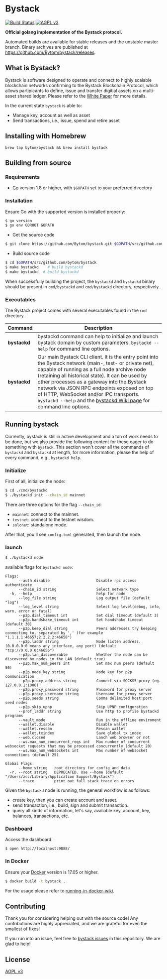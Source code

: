 Bystack
======

[![Build Status](https://travis-ci.org/Bystack/bystack.svg)](https://travis-ci.org/Bystack/bystack) [![AGPL v3](https://img.shields.io/badge/license-AGPL%20v3-brightgreen.svg)](./LICENSE)

**Official golang implementation of the Bystack protocol.**

Automated builds are available for stable releases and the unstable master branch. Binary archives are published at https://github.com/Bytom/bystack/releases.

## What is Bystack?

Bystack is software designed to operate and connect to highly scalable blockchain networks confirming to the Bystack Blockchain Protocol, which allows partipicants to define, issue and transfer digitial assets on a multi-asset shared ledger. Please refer to the [White Paper](https://github.com/Bystack/wiki/blob/master/White-Paper/%E6%AF%94%E5%8E%9F%E9%93%BE%E6%8A%80%E6%9C%AF%E7%99%BD%E7%9A%AE%E4%B9%A6-%E8%8B%B1%E6%96%87%E7%89%88.md) for more details.

In the current state `bystack` is able to:

- Manage key, account as well as asset
- Send transactions, i.e., issue, spend and retire asset

## Installing with Homebrew

```
brew tap bytom/bystack && brew install bystack
```

## Building from source

### Requirements

- [Go](https://golang.org/doc/install) version 1.8 or higher, with `$GOPATH` set to your preferred directory

### Installation

Ensure Go with the supported version is installed properly:

```bash
$ go version
$ go env GOROOT GOPATH
```

- Get the source code

``` bash
$ git clone https://github.com/Bytom/bystack.git $GOPATH/src/github.com/bytom/bystack
```

- Build source code

``` bash
$ cd $GOPATH/src/github.com/bytom/bystack
$ make bystackd    # build bystackd
$ make bystackd  # build bystackd
```

When successfully building the project, the `bystackd` and `bystackd` binary should be present in `cmd/bystackd` and `cmd/bystackd` directory, respectively.

### Executables

The Bystack project comes with several executables found in the `cmd` directory.

| Command      | Description                                                  |
| ------------ | ------------------------------------------------------------ |
| **bystackd**   | bystackd command can help to initialize and launch bystack domain by custom parameters. `bystackd --help` for command line options. |
| **bystackd** | Our main Bystack CLI client. It is the entry point into the Bystack network (main-, test- or private net), capable of running as a full node archive node (retaining all historical state). It can be used by other processes as a gateway into the Bystack network via JSON RPC endpoints exposed on top of HTTP, WebSocket and/or IPC transports. `bystackd --help` and the [bystackd Wiki page](https://github.com/Bytom/bystack/wiki/Command-Line-Options) for command line options. |

## Running bystack

Currently, bystack is still in active development and a ton of work needs to be done, but we also provide the following content for these eager to do something with `bystack`. This section won't cover all the commands of `bystackd` and `bystackd` at length, for more information, please the help of every command, e.g., `bystackd help`.

### Initialize

First of all, initialize the node:

```bash
$ cd ./cmd/bystackd
$ ./bystackd init --chain_id mainnet
```

There are three options for the flag `--chain_id`:

- `mainnet`: connect to the mainnet.
- `testnet`: connect to the testnet wisdom.
- `solonet`: standalone mode.

After that, you'll see `config.toml` generated, then launch the node.

### launch

``` bash
$ ./bystackd node
```

available flags for `bystackd node`:

```
Flags:
      --auth.disable                     Disable rpc access authenticate
      --chain_id string                  Select network type
  -h, --help                             help for node
      --log_file string                  Log output file (default "log")
      --log_level string                 Select log level(debug, info, warn, error or fatal)
      --p2p.dial_timeout int             Set dial timeout (default 3)
      --p2p.handshake_timeout int        Set handshake timeout (default 30)
      --p2p.keep_dial string             Peers addresses try keeping connecting to, separated by ',' (for example "1.1.1.1:46657;2.2.2.2:46658")
      --p2p.laddr string                 Node listen address. (0.0.0.0:0 means any interface, any port) (default "tcp://0.0.0.0:46656")
      --p2p.lan_discoverable             Whether the node can be discovered by nodes in the LAN (default true)
      --p2p.max_num_peers int            Set max num peers (default 50)
      --p2p.node_key string              Node key for p2p communication
      --p2p.proxy_address string         Connect via SOCKS5 proxy (eg. 127.0.0.1:1086)
      --p2p.proxy_password string        Password for proxy server
      --p2p.proxy_username string        Username for proxy server
      --p2p.seeds string                 Comma delimited host:port seed nodes
      --p2p.skip_upnp                    Skip UPNP configuration
      --prof_laddr string                Use http to profile bystackd programs
      --vault_mode                       Run in the offline enviroment
      --wallet.disable                   Disable wallet
      --wallet.rescan                    Rescan wallet
      --wallet.txindex                   Save global tx index
      --web.closed                       Lanch web browser or not
      --ws.max_num_concurrent_reqs int   Max number of concurrent websocket requests that may be processed concurrently (default 20)
      --ws.max_num_websockets int        Max number of websocket connections (default 25)

Global Flags:
      --home string   root directory for config and data
  -r, --root string   DEPRECATED. Use --home (default "/Users/zcc/Library/Application Support/Bystack")
      --trace         print out full stack trace on errors
```

Given the `bystackd` node is running, the general workflow is as follows:

- create key, then you can create account and asset.
- send transaction, i.e., build, sign and submit transaction.
- query all kinds of information, let's say, avaliable key, account, key, balances, transactions, etc.

### Dashboard

Access the dashboard:

```
$ open http://localhost:9888/
```

### In Docker

Ensure your [Docker](https://www.docker.com/) version is 17.05 or higher.

```bash
$ docker build -t bystack .
```

For the usage please refer to [running-in-docker-wiki](https://github.com/Bytom/bystack/wiki/Running-in-Docker).

## Contributing

Thank you for considering helping out with the source code! Any contributions are highly appreciated, and we are grateful for even the smallest of fixes!

If you run into an issue, feel free to [bystack issues](https://github.com/Bytom/bystack/issues/) in this repository. We are glad to help!

## License

[AGPL v3](./LICENSE)

